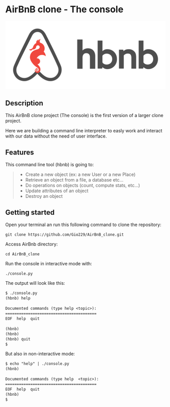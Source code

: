 # AirBnB clone - The console

![](/web_static/images/hbnb_project.png)

## Description

This AirBnB clone project (The console) is the first version of a larger clone project.

Here we are building a command line interpreter to easly work and interact with our data without the need of user interface.

## Features

This command line tool (hbnb) is going to:

> - Create a new object (ex: a new User or a new Place)
> - Retrieve an object from a file, a database etc…
> - Do operations on objects (count, compute stats, etc…)
> - Update attributes of an object
> - Destroy an object

## Getting started

Open your terminal an run this following command to clone the repository:

    git clone https://github.com/Gio229/AirBnB_clone.git

Access AirBnb directory:

    cd AirBnB_clone

Run the console in interactive mode with:

    ./console.py

The output will look like this:

    $ ./console.py
    (hbnb) help

    Documented commands (type help <topic>):
    ========================================
    EOF  help  quit

    (hbnb) 
    (hbnb) 
    (hbnb) quit
    $

But also in non-interactive mode:

    $ echo "help" | ./console.py
    (hbnb)

    Documented commands (type help  <topic>):
    ========================================
    EOF  help  quit
    (hbnb) 
    $